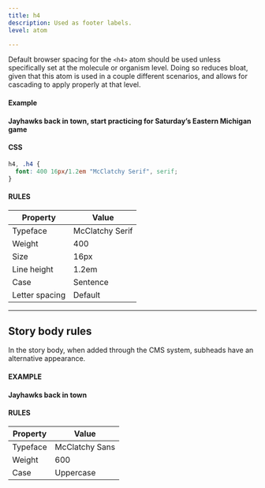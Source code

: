 ```yaml
---
title: h4
description: Used as footer labels.
level: atom

---
```

Default browser spacing for the `<h4>` atom should be used unless specifically set at the molecule or organism level. Doing so reduces bloat, given that this atom is used in a couple different scenarios, and allows for cascading to apply properly at that level.

#### Example
<div class="example">
  <h4>Jayhawks back in town, start practicing for Saturday’s Eastern Michigan game</h4>
</div>

#### CSS
```css
h4, .h4 {
  font: 400 16px/1.2em "McClatchy Serif", serif;
}
```

#### RULES

Property | Value
--- | ---
Typeface | McClatchy Serif
Weight | 400
Size | 16px
Line height | 1.2em
Case | Sentence
Letter spacing | Default

---

## Story body rules 

In the story body, when added through the CMS system, subheads have an alternative appearance.

#### EXAMPLE

#### Jayhawks back in town

#### RULES


Property | Value
--- | ---
Typeface | McClatchy Sans
Weight | 600
Case | Uppercase
